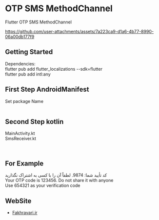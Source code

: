# OTP SMS MethodChannel

Flutter OTP SMS MethodChannel

https://github.com/user-attachments/assets/7a223ca9-d1a6-4b77-8990-06a00db177f9


## Getting Started

Dependencies:<br />
flutter pub add flutter_localizations --sdk=flutter <br />
flutter pub add intl:any <br />

## First Step AndroidManifest

Set package Name
<br />
<uses-permission android:name="android.permission.RECEIVE_SMS" />
<br />
<uses-permission android:name="android.permission.READ_SMS" />

## Second Step kotlin

MainActivity.kt
<br />
SmsReceiver.kt

<br />

 

## For Example

کد تأیید شما: 9874. لطفاً آن را با کسی به اشتراک نگذارید
<br />
Your OTP code is 123456. Do not share it with anyone
<br />
Use 654321 as your verification code

## WebSite

- [Fakhravari.ir](https://fakhravari.ir)
